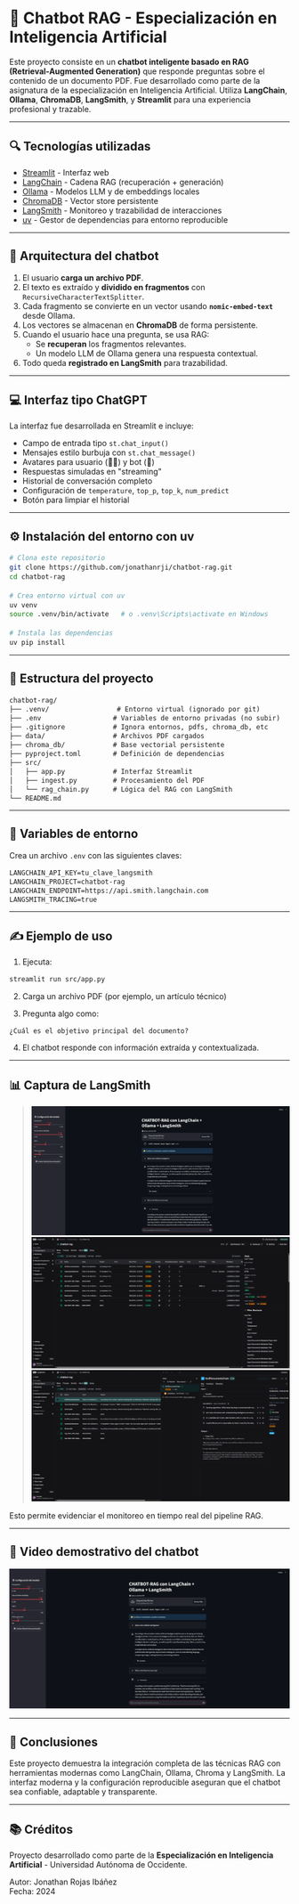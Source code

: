 # 🤖 Chatbot RAG - Especialización en Inteligencia Artificial

Este proyecto consiste en un **chatbot inteligente basado en RAG (Retrieval-Augmented Generation)** que responde preguntas sobre el contenido de un documento PDF. Fue desarrollado como parte de la asignatura de la especialización en Inteligencia Artificial. Utiliza **LangChain**, **Ollama**, **ChromaDB**, **LangSmith**, y **Streamlit** para una experiencia profesional y trazable.

---

## 🔍 Tecnologías utilizadas

- [Streamlit](https://streamlit.io/) - Interfaz web
- [LangChain](https://www.langchain.com/) - Cadena RAG (recuperación + generación)
- [Ollama](https://ollama.com/) - Modelos LLM y de embeddings locales
- [ChromaDB](https://www.trychroma.com/) - Vector store persistente
- [LangSmith](https://smith.langchain.com/) - Monitoreo y trazabilidad de interacciones
- [uv](https://github.com/astral-sh/uv) - Gestor de dependencias para entorno reproducible

---

## 🧠 Arquitectura del chatbot

1. El usuario **carga un archivo PDF**.
2. El texto es extraído y **dividido en fragmentos** con `RecursiveCharacterTextSplitter`.
3. Cada fragmento se convierte en un vector usando **`nomic-embed-text`** desde Ollama.
4. Los vectores se almacenan en **ChromaDB** de forma persistente.
5. Cuando el usuario hace una pregunta, se usa RAG:
   - Se **recuperan** los fragmentos relevantes.
   - Un modelo LLM de Ollama genera una respuesta contextual.
6. Todo queda **registrado en LangSmith** para trazabilidad.

---

## 💻 Interfaz tipo ChatGPT

La interfaz fue desarrollada en Streamlit e incluye:

- Campo de entrada tipo `st.chat_input()`
- Mensajes estilo burbuja con `st.chat_message()`
- Avatares para usuario (🧑‍🎓) y bot (🤖)
- Respuestas simuladas en "streaming"
- Historial de conversación completo
- Configuración de `temperature`, `top_p`, `top_k`, `num_predict`
- Botón para limpiar el historial

---

## ⚙️ Instalación del entorno con uv

```bash
# Clona este repositorio
git clone https://github.com/jonathanrji/chatbot-rag.git
cd chatbot-rag

# Crea entorno virtual con uv
uv venv
source .venv/bin/activate   # o .venv\Scripts\activate en Windows

# Instala las dependencias
uv pip install
```

---

## 📁 Estructura del proyecto

```
chatbot-rag/
├── .venv/                 # Entorno virtual (ignorado por git)
├── .env                  # Variables de entorno privadas (no subir)
├── .gitignore            # Ignora entornos, pdfs, chroma_db, etc
├── data/                 # Archivos PDF cargados
├── chroma_db/            # Base vectorial persistente
├── pyproject.toml        # Definición de dependencias
├── src/
│   ├── app.py            # Interfaz Streamlit
│   ├── ingest.py         # Procesamiento del PDF
│   └── rag_chain.py      # Lógica del RAG con LangSmith
└── README.md
```

---

## 🔐 Variables de entorno

Crea un archivo `.env` con las siguientes claves:

```env
LANGCHAIN_API_KEY=tu_clave_langsmith
LANGCHAIN_PROJECT=chatbot-rag
LANGCHAIN_ENDPOINT=https://api.smith.langchain.com
LANGSMITH_TRACING=true
```

---

## ✍️ Ejemplo de uso

1. Ejecuta:
```bash
streamlit run src/app.py
```

2. Carga un archivo PDF (por ejemplo, un artículo técnico)

3. Pregunta algo como:
```
¿Cuál es el objetivo principal del documento?
```

4. El chatbot responde con información extraída y contextualizada.

---

## 📊 Captura de LangSmith


> ![Captura de LangSmith mostrando una traza del chatbot](assets/1.png)
> ![Captura de LangSmith mostrando una traza del chatbot](assets/2.png)
> ![Captura de LangSmith mostrando una traza del chatbot](assets/3.png)

Esto permite evidenciar el monitoreo en tiempo real del pipeline RAG.

---

## 🎥 Video demostrativo del chatbot

[![Demo en YouTube](assets/1.png)](https://youtu.be/xF1HIOaEq0E)

---

## 📌 Conclusiones

Este proyecto demuestra la integración completa de las técnicas RAG con herramientas modernas como LangChain, Ollama, Chroma y LangSmith. La interfaz moderna y la configuración reproducible aseguran que el chatbot sea confiable, adaptable y transparente.

---

## 📚 Créditos

Proyecto desarrollado como parte de la **Especialización en Inteligencia Artificial** - Universidad Autónoma de Occidente.

Autor: Jonathan Rojas Ibáñez  
Fecha: 2024
